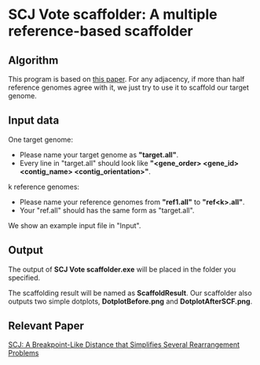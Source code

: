 # SCJ Vote scaffolder: A multiple reference-based scaffolder

  ## Algorithm
 This program is based on [this paper](https://www.researchgate.net/publication/49853612_SCJ_A_Breakpoint-Like_Distance_that_Simplifies_Several_Rearrangement_Problems). For any adjacency, if more than half reference genomes agree with it, we just try to use it to scaffold our target genome. 

## Input data
One target genome: 
* Please name your target genome as **"target.all"**.
* Every line in "target.all" should look like **"<gene_order> <gene_id> <contig_name> <contig_orientation>"**.

k reference genomes:
* Please name your reference genomes from **"ref1.all"** to **"ref\<k>.all"**.
* Your "ref.all" should has the same form as "target.all". 

We show an example input file in "Input".

## Output
The output of **SCJ Vote scaffolder.exe** will be placed in the folder you specified.

The scaffolding result will be named as **ScaffoldResult**. Our scaffolder also outputs two simple dotplots, **DotplotBefore.png** and **DotplotAfterSCF.png**.
  

## Relevant Paper

[SCJ: A Breakpoint-Like Distance that Simplifies Several Rearrangement Problems](https://www.researchgate.net/publication/49853612_SCJ_A_Breakpoint-Like_Distance_that_Simplifies_Several_Rearrangement_Problems)

